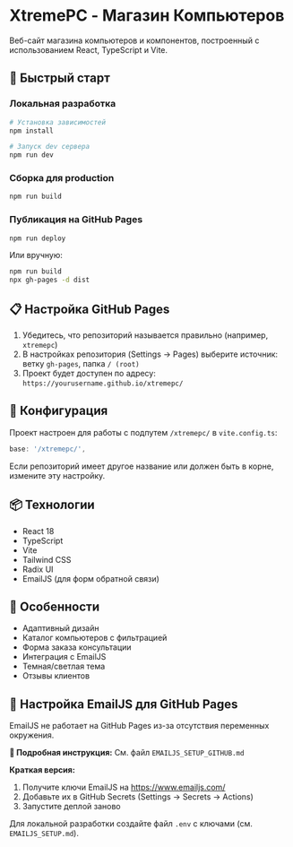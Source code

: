 # XtremePC - Магазин Компьютеров

Веб-сайт магазина компьютеров и компонентов, построенный с использованием React, TypeScript и Vite.

## 🚀 Быстрый старт

### Локальная разработка

```bash
# Установка зависимостей
npm install

# Запуск dev сервера
npm run dev
```

### Сборка для production

```bash
npm run build
```

### Публикация на GitHub Pages

```bash
npm run deploy
```

Или вручную:
```bash
npm run build
npx gh-pages -d dist
```

## 📋 Настройка GitHub Pages

1. Убедитесь, что репозиторий называется правильно (например, `xtremepc`)
2. В настройках репозитория (Settings → Pages) выберите источник: ветку `gh-pages`, папка `/ (root)`
3. Проект будет доступен по адресу: `https://yourusername.github.io/xtremepc/`

## 🔧 Конфигурация

Проект настроен для работы с подпутем `/xtremepc/` в `vite.config.ts`:

```typescript
base: '/xtremepc/',
```

Если репозиторий имеет другое название или должен быть в корне, измените эту настройку.

## 📦 Технологии

- React 18
- TypeScript
- Vite
- Tailwind CSS
- Radix UI
- EmailJS (для форм обратной связи)

## 📝 Особенности

- Адаптивный дизайн
- Каталог компьютеров с фильтрацией
- Форма заказа консультации
- Интеграция с EmailJS
- Темная/светлая тема
- Отзывы клиентов

## 📧 Настройка EmailJS для GitHub Pages

EmailJS не работает на GitHub Pages из-за отсутствия переменных окружения. 

**📖 Подробная инструкция:** См. файл `EMAILJS_SETUP_GITHUB.md`

**Краткая версия:**
1. Получите ключи EmailJS на https://www.emailjs.com/
2. Добавьте их в GitHub Secrets (Settings → Secrets → Actions)
3. Запустите деплой заново

Для локальной разработки создайте файл `.env` с ключами (см. `EMAILJS_SETUP.md`).
